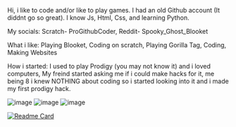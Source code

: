 Hi, i like to code and/or like to play games.
I had an old Github account (It diddnt go so great).
I know Js, Html, Css, and learning Python.

My socials:
Scratch- ProGithubCoder,
Reddit- Spooky_Ghost_Blooket

What i like:
Playing Blooket,
Coding on scratch,
Playing Gorilla Tag,
Coding,
Making Websites

How i started:
I used to play Prodigy (you may not know it) and i loved computers, My freind started asking me if i could make hacks for it, me being 8 i knew NOTHING about coding so i
started looking into it and i made my first prodigy hack.















![image](https://user-images.githubusercontent.com/125095252/218858083-878a5748-99bc-4e8e-a834-1cabfee6dc83.png)
![image](https://user-images.githubusercontent.com/125095252/218858311-da3aaccc-3d52-4641-a318-4e0bea971206.png)
![image](https://user-images.githubusercontent.com/125095252/218858499-e0b4be5f-c40b-4b47-ac07-d556bcbb3147.png)
























[![Readme Card](https://github-readme-stats.vercel.app/api/pin/?username=UsefullCoder&repo=CookieClicker)](https://github.com/anuraghazra/github-readme-stats)


